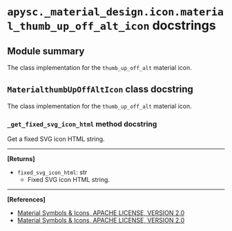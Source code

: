# `apysc._material_design.icon.material_thumb_up_off_alt_icon` docstrings

## Module summary

The class implementation for the `thumb_up_off_alt` material icon.

## `MaterialthumbUpOffAltIcon` class docstring

The class implementation for the `thumb_up_off_alt` material icon.

### `_get_fixed_svg_icon_html` method docstring

Get a fixed SVG icon HTML string.<hr>

**[Returns]**

- `fixed_svg_icon_html`: str
  - Fixed SVG icon HTML string.

<hr>

**[References]**

- [Material Symbols & Icons, APACHE LICENSE, VERSION 2.0](https://fonts.google.com/icons?icon.size=24&icon.color=%23e8eaed)
- [Material Symbols & Icons, APACHE LICENSE, VERSION 2.0](https://www.apache.org/licenses/LICENSE-2.0.html)
